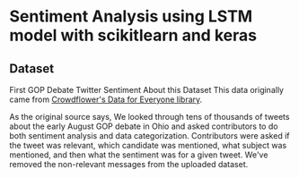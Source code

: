 # Sentiment Analysis using LSTM model with scikitlearn and keras
## **Dataset**
First GOP Debate Twitter Sentiment
About this Dataset
This data originally came from [Crowdflower's Data for Everyone library](http://www.crowdflower.com/data-for-everyone).

As the original source says,
We looked through tens of thousands of tweets about the early August GOP debate in Ohio and asked contributors to do both
sentiment analysis and data categorization. Contributors were asked if the tweet was relevant, which candidate was mentioned,
what subject was mentioned, and then what the sentiment was for a given tweet. We've removed the non-relevant messages from
the uploaded dataset.

